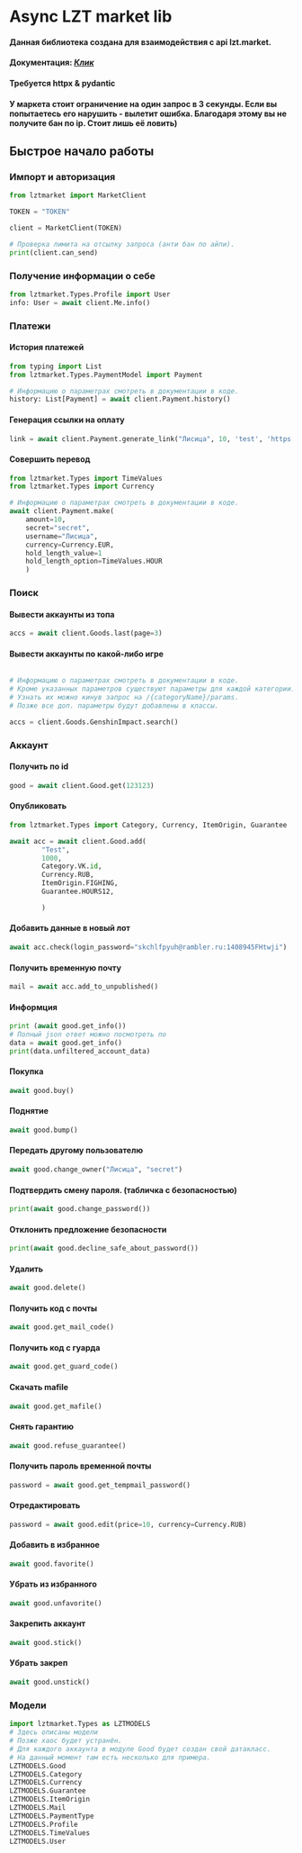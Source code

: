 # Async LZT market lib

#### Данная библиотека создана для взаимодействия с api lzt.market.
#### Документация: [*Клик*](https://docs.api.zelenka.guru/?market)
#### Требуется httpx & pydantic
#### У маркета стоит ограничение на один запрос в 3 секунды. Если вы попытаетесь его нарушить - вылетит ошибка. Благодаря этому вы не получите бан по ip. Стоит лишь её ловить)




## Быстрое начало работы

### Импорт и авторизация

```python
from lztmarket import MarketClient

TOKEN = "TOKEN"

client = MarketClient(TOKEN)

# Проверка лимита на отсылку запроса (анти бан по айпи).
print(client.can_send)
```

### Получение информации о себе
```python
from lztmarket.Types.Profile import User
info: User = await client.Me.info()

```

### Платежи
#### История платежей

```python
from typing import List
from lztmarket.Types.PaymentModel import Payment

# Информацию о параметрах смотреть в документации в коде.
history: List[Payment] = await client.Payment.history()

```
#### Генерация ссылки на оплату
```python
link = await client.Payment.generate_link("Лисица", 10, 'test', 'https://google.com')
```
#### Совершить перевод
```python
from lztmarket.Types import TimeValues
from lztmarket.Types import Currency

# Информацию о параметрах смотреть в документации в коде.
await client.Payment.make(
    amount=10,
    secret="secret",
    username="Лисица",
    currency=Currency.EUR,
    hold_length_value=1
    hold_length_option=TimeValues.HOUR
    )
```

### Поиск

#### Вывести аккаунты из топа
```python
accs = await client.Goods.last(page=3)
```

#### Вывести аккаунты по какой-либо игре
```python

# Информацию о параметрах смотреть в документации в коде.
# Кроме указанных параметров существуют параметры для каждой категории.
# Узнать их можно кинув запрос на /{categoryName}/params.
# Позже все доп. параметры будут добавлены в классы.

accs = client.Goods.GenshinImpact.search()
```

### Аккаунт

#### Получить по id
```python
good = await client.Good.get(123123)
```

#### Опубликовать
```python
from lztmarket.Types import Category, Currency, ItemOrigin, Guarantee

await acc = await client.Good.add(
        "Test", 
        1000,
        Category.VK.id,
        Currency.RUB,
        ItemOrigin.FIGHING,
        Guarantee.HOURS12,

        )
```
#### Добавить данные в новый лот
```python
await acc.check(login_password="skchlfpyuh@rambler.ru:1408945FHtwji")
```
#### Получить временную почту
```python
mail = await acc.add_to_unpublished()
```

#### Информция
```python
print (await good.get_info())
# Полный json ответ можно посмотреть по
data = await good.get_info()
print(data.unfiltered_account_data)
```
#### Покупка
```python
await good.buy()
```
#### Поднятие
```python
await good.bump()
```
#### Передать другому пользователю
```python
await good.change_owner("Лисица", "secret")
```
#### Подтвердить смену пароля. (табличка с безопасностью)
```python
print(await good.change_password())
```
#### Отклонить предложение безопасности
```python
print(await good.decline_safe_about_password())
```
#### Удалить
```python
await good.delete()
```
#### Получить код с почты
```python
await good.get_mail_code()
```
#### Получить код с гуарда
```python
await good.get_guard_code()
```
#### Скачать mafile
```python
await good.get_mafile()
```
#### Снять гарантию
```python
await good.refuse_guarantee()
```
#### Получить пароль временной почты
```python
password = await good.get_tempmail_password()
```
#### Отредактировать
```python
password = await good.edit(price=10, currency=Currency.RUB)
```
#### Добавить в избранное
```python
await good.favorite()
```
#### Убрать из избранного
```python
await good.unfavorite()
```
#### Закрепить аккаунт 
```python
await good.stick()
```
#### Убрать закреп
```python
await good.unstick()
```

### Модели
```python
import lztmarket.Types as LZTMODELS
# Здесь описаны модели 
# Позже хаос будет устранён.
# Для каждого аккаунта в модуле Good будет создан свой датакласс.
# На данный момент там есть несколько для примера.
LZTMODELS.Good
LZTMODELS.Category
LZTMODELS.Currency
LZTMODELS.Guarantee
LZTMODELS.ItemOrigin
LZTMODELS.Mail
LZTMODELS.PaymentType
LZTMODELS.Profile
LZTMODELS.TimeValues
LZTMODELS.User
```

